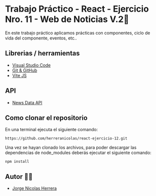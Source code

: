 # Trabajo Práctico - React - Ejercicio Nro. 11 - Web de Noticias V.2🚀

En este trabajo práctico aplicamos prácticas con componentes, ciclo de vida del componente, eventos, etc..

## Librerias / herramientas

- [Visual Studio Code](https://code.visualstudio.com/)
- [Git & GitHub](https://github.com/)
- [Vite JS](https://vitejs.dev/)

## API

- [News Data API](https://newsdata.io/)

## Como clonar el repositorio

En una terminal ejecuta el siguiente comando:

```
https://github.com/herreranicolas/react-ejercicio-12.git
```

Una vez se hayan clonado los archivos, para poder descargar las dependencias de node_modules deberás ejecutar el siguiente comando:

```
npm install
```

## Autor 👨‍💻

- [Jorge Nicolas Herrera](https://www.linkedin.com/in/nicolasherrera95/)
